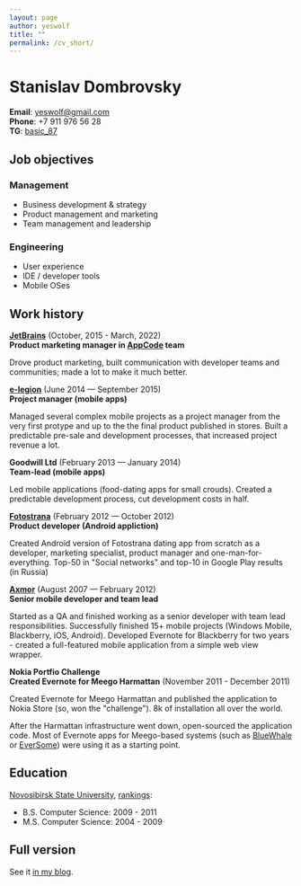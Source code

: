 ```yaml
---
layout: page
author: yeswolf
title: ""
permalink: /cv_short/
---
```

# Stanislav Dombrovsky

**Email**: yeswolf@gmail.com\
**Phone**: +7 911 976 56 28\
**TG**: [basic_87](https://t.me/basic_87)

## Job objectives

### Management
- Business development & strategy 
- Product management and marketing
- Team management and leadership

### Engineering
- User experience
- IDE / developer tools
- Mobile OSes

## Work history

**[JetBrains](https://www.jetbrains.com/)** (October, 2015 - March, 2022)\
**Product marketing manager in [AppCode](https://www.jetbrains.com/objc/) team**

Drove product marketing, built communication with developer teams and communities; made a lot to make it much better. 

**[e-legion](https://www.e-legion.com/)** (June 2014 — September 2015)\
**Project manager (mobile apps)**

Managed several complex mobile projects as a project manager from the very first protype and up to the the final product published in stores. Built a predictable pre-sale and development processes, that increased project revenue a lot. 

**Goodwill Ltd** (February 2013 — January 2014)\
**Team-lead (mobile apps)**

Led mobile applications (food-dating apps for small crouds). Created a predictable development process, cut development costs in half. 

**[Fotostrana](https://fotostrana.ru/)** (February 2012 — October 2012)\
**Product developer (Android appliction)**

Created Android version of Fotostrana dating app from scratch as a developer, marketing specialist, product manager and one-man-for-everything. Top-50 in "Social networks" and top-10 in Google Play results (in Russia)

**[Axmor](https://axmor.com/)** (August 2007 — February 2012)\
**Senior mobile developer and team lead**

Started as a QA and finished working as a senior developer with team lead responsibilities. Successfully finished 15+ mobile projects (Windows Mobile, Blackberry, iOS, Android). Developed Evernote for Blackberry for two years - created a full-featured mobile application from a simple web view wrapper.

**Nokia Portfio Challenge**\
**Created Evernote for Meego Harmattan** (November 2011 - December 2011)

Created Evernote for Meego Harmattan and published the application to Nokia Store (so, won the "challenge"). 8k of installation all over the world. 

After the Harmattan infrastructure went down, open-sourced the application code. Most of Evernote apps for Meego-based systems (such as [BlueWhale](https://github.com/locusf/bluewhale) or [EverSome](https://github.com/jpnurmi/eversome)) were using it as a starting point.


## Education

[Novosibirsk State University](https://www.nsu.ru/), [rankings](https://www.nsu.ru/n/university/rankings/):

- B.S. Computer Science: 2009 - 2011
- M.S. Computer Science: 2004 - 2009

## Full version

See it [in my blog](https://yeswolf.github.io/cv_full/).